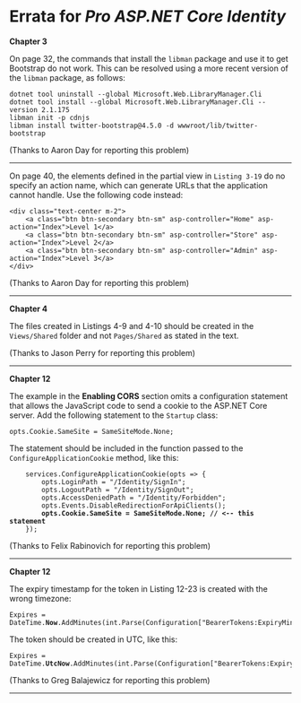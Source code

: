 # Errata for *Pro ASP.NET Core Identity*

**Chapter 3** 

On page 32, the commands that install the `libman` package and use it to get Bootstrap do not work. This can be resolved using a more recent version of the `libman` package, as follows:

    dotnet tool uninstall --global Microsoft.Web.LibraryManager.Cli
    dotnet tool install --global Microsoft.Web.LibraryManager.Cli --version 2.1.175
    libman init -p cdnjs
    libman install twitter-bootstrap@4.5.0 -d wwwroot/lib/twitter-bootstrap

(Thanks to Aaron Day for reporting this problem)

---

On page 40, the elements defined in the partial view in `Listing 3-19` do no specify an action name, which can generate URLs that the application cannot handle. Use the following code instead:

    <div class="text-center m-2">
        <a class="btn btn-secondary btn-sm" asp-controller="Home" asp-action="Index">Level 1</a>
        <a class="btn btn-secondary btn-sm" asp-controller="Store" asp-action="Index">Level 2</a>
        <a class="btn btn-secondary btn-sm" asp-controller="Admin" asp-action="Index">Level 3</a>
    </div>


(Thanks to Aaron Day for reporting this problem)

---

**Chapter 4**

The files created in Listings 4-9 and 4-10 should be created in the `Views/Shared` folder and not `Pages/Shared` as stated in the text.

(Thanks to Jason Perry for reporting this problem)
***

**Chapter 12**

The example in the **Enabling CORS** section omits a configuration statement that allows the JavaScript code to send a cookie to the ASP.NET Core server. Add the following statement to the `Startup` class:

    opts.Cookie.SameSite = SameSiteMode.None; 

The statement should be included in the function passed to the `ConfigureApplicationCookie` method, like this:

<pre><code>    services.ConfigureApplicationCookie(opts => {
        opts.LoginPath = "/Identity/SignIn";
        opts.LogoutPath = "/Identity/SignOut";
        opts.AccessDeniedPath = "/Identity/Forbidden";
        opts.Events.DisableRedirectionForApiClients();
        <b>opts.Cookie.SameSite = SameSiteMode.None; // <-- this statement</b>
    });
</code></pre>

(Thanks to Felix Rabinovich for reporting this problem)

***
**Chapter 12**

The expiry timestamp for the token in Listing 12-23 is created with the wrong timezone:

<pre><code>Expires = DateTime.<b>Now</b>.AddMinutes(int.Parse(Configuration["BearerTokens:ExpiryMins"])),</code></pre>

The token should be created in UTC, like this:

<pre><code>Expires = DateTime.<b>UtcNow</b>.AddMinutes(int.Parse(Configuration["BearerTokens:ExpiryMins"])),</code></pre>

(Thanks to Greg Balajewicz for reporting this problem)

***


